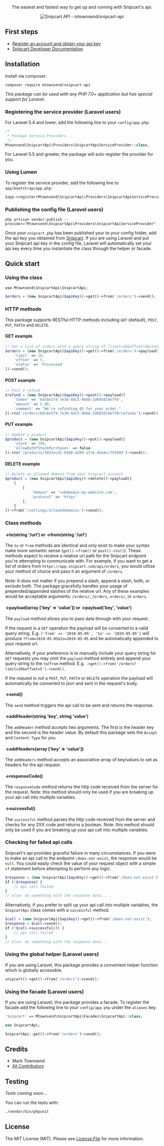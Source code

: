 <p align="center">
	The easiest and fastest way to get up and running with Snipcart's api.
</p>


<p align="center">
<img src="https://i.imgur.com/FgLDOaa.png" alt="Snipcart API - mtownsend/snipcart-api" title="Snipcart API - mtownsend/snipcart-api">
</p>

## First steps

* [Register an account and obtain your api key](https://app.snipcart.com/register)
* [Snipcart Developer Documentation](https://docs.snipcart.com/api-reference/introduction)

## Installation

Install via composer:

```
composer require mtownsend/snipcart-api
```

*This package can be used with any PHP 7.0+ application but has special support for Laravel.*

### Registering the service provider (Laravel users)

For Laravel 5.4 and lower, add the following line to your ``config/app.php``:

```php
/*
 * Package Service Providers...
 */
Mtownsend\SnipcartApi\Providers\SnipcartApiServiceProvider::class,
```

For Laravel 5.5 and greater, the package will auto register the provider for you.

### Using Lumen

To register the service provider, add the following line to ``app/bootstrap/app.php``:

```php
$app->register(Mtownsend\SnipcartApi\Providers\SnipcartApiServiceProvider::class,);
```

### Publishing the config file (Laravel users)

````
php artisan vendor:publish --provider="Mtownsend\SnipcartApi\Providers\SnipcartApiServiceProvider"
````

Once your ``snipcart.php`` has been published your to your config folder, add the api key you obtained from [Snipcart](https://app.snipcart.com/dashboard/account/credentials). If you are using Laravel and put your Snipcart api key in the config file, Laravel will automatically set your api key every time you instantiate the class through the helper or facade.

## Quick start

### Using the class

```php
use Mtownsend\SnipcartApi\SnipcartApi;

$orders = (new SnipcartApi($apiKey))->get()->from('/orders')->send();
```

### HTTP methods

This package supports RESTful HTTP methods including ``GET`` (default), ``POST``, ``PUT``, ``PATCH`` and ``DELETE``.

#### GET example
```php
// Get a list of orders with a query string of ?limit=10&offset=5&status=Processed
$orders = (new SnipcartApi($apiKey))->get()->from('/orders')->payload([
	'limit' => 10,
	'offset' => 5,
	'status' => 'Processed'
])->send();
```

#### POST example
```php
// Post a refund
$refund = (new SnipcartApi($apiKey))->post()->payload([
	'token' => '6dc8e374-7e30-4dc5-9b68-2d605819e7f0',
	'amount' => 5.00,
	'comment' => "We're refunding $5 for your order."
])->to('/orders/6dc8e374-7e30-4dc5-9b68-2d605819e7f0/refunds')->send();
```

#### PUT example
```php
// Update a product
$product = (new SnipcartApi($apiKey))->put()->payload([
	'stock' => 200,
	'allowOutOfStockPurchases' => false
])->to('/products/3932ecd1-6508-4209-a7c6-8da4cc75590d')->send();
```

#### DELETE example
```php
// Delete an allowed domain from your Snipcart account
$product = (new SnipcartApi($apiKey))->delete()->payload([
	[
		[
			'domain' => 'subdomain.my-website.com',
			'protocol' => 'https'
		],
	]
])->from('/settings/alloweddomains')->send();
```

### Class methods

#### ->to(string '/url') or ->from(string '/url')

The ``to`` or ``from`` methods are identical and only exist to make your syntax make more semantic sense (``get()->from()`` or ``post()->to()``). These methods expect to receive a relative url path for the Snipcart endpoint you're attempting to communicate with. For example, if you want to get a list of orders from ``https://app.snipcart.com/api/orders``, you would utilize your method of choice and pass it an argument of ``/orders``.

Note: It does not matter if you prepend a slash, append a slash, both, or exclude both. The package gracefully handles your usage of prepended/appended slashes of the relative url. Any of these examples would be acceptable arguments: ``/orders/``, ``/orders``, ``orders/``, or ``orders``.

#### ->payload(array ['key' => 'value']) or ->payload('key', 'value')

The ``payload`` method allows you to pass data through with your request.

If the request is a ``GET`` operation the payload will be converted to a valid query string. E.g. ``['from' => '2018-05-05', 'to' => '2019-05-05']`` will produce ``?from=2018-05-05&to=2019-05-05`` and be automatically appended to your request url.

Alternatively, if your preference is to manually include your query string for ``GET`` requests you may omit the ``payload`` method entirely and append your query string to the ``to``/``from`` method. E.g. ``->get()->from('/orders?limit=10&offset=5')->send()``.

If the request is not a ``POST``, ``PUT``, ``PATCH`` or ``DELETE`` operation the payload will automatically be converted to json and sent in the request's body.

#### ->send()

The ``send`` method triggers the api call to be sent and returns the response.

#### ->addHeader(string 'key', string 'value')

The ``addHeader`` method accepts two arguments. The first is the header key and the second is the header value. By default this package sets the ``Accept`` and ``Content-Type`` for you.

#### ->addHeaders(array ['key' => 'value'])

The ``addHeaders`` method accepts an associative array of key/values to set as headers for the api request.

#### ->responseCode()

The ``responseCode`` method returns the http code received from the server for the request. Note: this method should only be used if you are breaking up your api call into multiple variables.

#### ->successful()

The ``successful`` method parses the http code received from the server and checks for any 2XX code and returns a boolean. Note: this method should only be used if you are breaking up your api call into multiple variables.

### Checking for failed api calls

Snipcart's api provides graceful failure in many circumstances. If you were to make an api call to the endpoint ``/does-not-exist``, the response would be ``null``. You could easily check the value of your request object with a simple ``if`` statement before attempting to perform any logic.

```php
$response = (new SnipcartApi($apiKey))->get()->from('/does-not-exist')->send();
if (!$response) {
	// api call failed
}
// else: do something with the response data...
```

Alternatively, if you prefer to split up your api call into multiple variables, the ``SnipcartApi`` class comes with a ``successful`` method.

```php
$call = (new SnipcartApi($apiKey))->get()->from('/does-not-exist');
$response = $call->send();
if (!$call->successful()) {
	// api call failed
}
// else: do something with the response data...
```

### Using the global helper (Laravel users)

If you are using Laravel, this package provides a convenient helper function which is globally accessible.

```php
snipcart()->get()->from('/orders')->send();
```

### Using the facade (Laravel users)

If you are using Laravel, this package provides a facade. To register the facade add the following line to your ``config/app.php`` under the ``aliases`` key.

````php
'Snipcart' => Mtownsend\SnipcartApi\Facades\SnipcartApi::class,
````

```php
use SnipcartApi;

SnipcartApi::get()->from('/orders')->send();
```

## Credits

- Mark Townsend
- [All Contributors](../../contributors)

## Testing

*Tests coming soon...*

You can run the tests with:

```bash
./vendor/bin/phpunit
```

## License

The MIT License (MIT). Please see [License File](LICENSE.md) for more information.